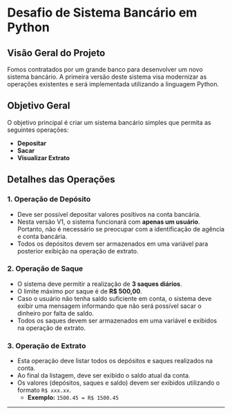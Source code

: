 # Desafio de Sistema Bancário em Python

## Visão Geral do Projeto

Fomos contratados por um grande banco para desenvolver um novo sistema bancário. A primeira versão deste sistema visa modernizar as operações existentes e será implementada utilizando a linguagem Python.

## Objetivo Geral

O objetivo principal é criar um sistema bancário simples que permita as seguintes operações:

* **Depositar**
* **Sacar**
* **Visualizar Extrato**

## Detalhes das Operações

### 1. Operação de Depósito

* Deve ser possível depositar valores positivos na conta bancária.
* Nesta versão V1, o sistema funcionará com **apenas um usuário**. Portanto, não é necessário se preocupar com a identificação de agência e conta bancária.
* Todos os depósitos devem ser armazenados em uma variável para posterior exibição na operação de extrato.

### 2. Operação de Saque

* O sistema deve permitir a realização de **3 saques diários**.
* O limite máximo por saque é de **R$ 500,00**.
* Caso o usuário não tenha saldo suficiente em conta, o sistema deve exibir uma mensagem informando que não será possível sacar o dinheiro por falta de saldo.
* Todos os saques devem ser armazenados em uma variável e exibidos na operação de extrato.

### 3. Operação de Extrato

* Esta operação deve listar todos os depósitos e saques realizados na conta.
* Ao final da listagem, deve ser exibido o saldo atual da conta.
* Os valores (depósitos, saques e saldo) devem ser exibidos utilizando o formato `R$ xxx.xx`.
    * **Exemplo:** `1500.45 = R$ 1500.45`
---
